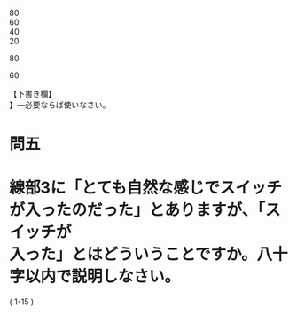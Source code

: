 80<br>60<br>40<br>20

80

60

【下書き欄】<br>】––必要ならば使いなさい。

# 問五

# 線部3に「とても自然な感じでスイッチが入ったのだった」とありますが、「スイッチが<br>入った」とはどういうことですか。八十字以内で説明しなさい。

\( 1\-15 \)
